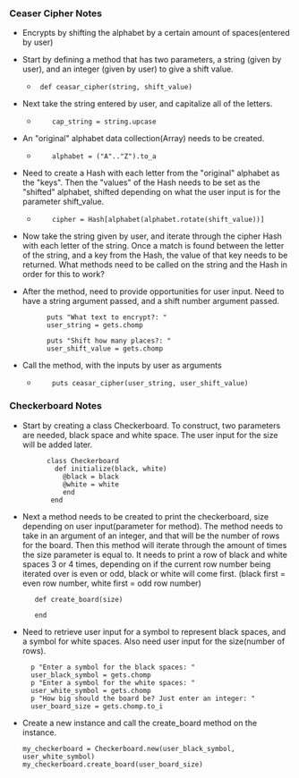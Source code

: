 ### Ceaser Cipher Notes
- Encrypts by shifting the alphabet by a certain amount of spaces(entered by user)


- Start by defining a method that has two parameters, a string (given by user), and an integer (given by user) to give a shift value.

  - `  def ceasar_cipher(string, shift_value) `


- Next take the string entered by user, and capitalize all of the letters.

  - `     cap_string = string.upcase `


- An "original" alphabet data collection(Array) needs to be created.

  - `     alphabet = ("A".."Z").to_a `


- Need to create a Hash with each letter from the "original" alphabet as the "keys". Then the "values" of the Hash needs to be set as the "shifted" alphabet, shifted depending on what the user input is for the parameter shift_value.

  - `     cipher = Hash[alphabet(alphabet.rotate(shift_value))] `


- Now take the string given by user, and iterate through the cipher Hash with each letter of the string. Once a match is found between the letter of the string, and a key from the Hash, the value of that key needs to be returned. What methods need to be called on the string and the Hash in order for this to work?

- After the method, need to provide opportunities for user input. Need to have a string argument passed, and a shift number argument passed.
    ```
          puts "What text to encrypt?: "
          user_string = gets.chomp

          puts "Shift how many places?: "
          user_shift_value = gets.chomp

    ```

- Call the method, with the inputs by user as arguments
  - `     puts ceasar_cipher(user_string, user_shift_value) `


### Checkerboard Notes
- Start by creating a class Checkerboard. To construct, two parameters are needed, black space and white space. The user input for the size will be added later.
  ```
        class Checkerboard
          def initialize(black, white)
            @black = black
            @white = white
            end
         end
  ```

- Next a method needs to be created to print the checkerboard, size depending on user input(parameter for method). The method needs to take in an argument of an integer, and that will be the number of rows for the board. Then this method will iterate through the amount of times the size parameter is equal to. It needs to print a row of black and white spaces 3 or 4 times, depending on if the current row number being iterated over is even or odd, black or white will come first. (black first = even row number, white first = odd row number)

   ```
      def create_board(size)

      end

  ```

- Need to retrieve user input for a symbol to represent black spaces, and a symbol for white spaces. Also need user input for the size(number of rows).
  ```
    p "Enter a symbol for the black spaces: "
    user_black_symbol = gets.chomp
    p "Enter a symbol for the white spaces: "
    user_white_symbol = gets.chomp
    p "How big should the board be? Just enter an integer: "
    user_board_size = gets.chomp.to_i
    ```

- Create a new instance and call the create_board method on the instance.
  ```
  my_checkerboard = Checkerboard.new(user_black_symbol, user_white_symbol)
  my_checkerboard.create_board(user_board_size)
  ```
